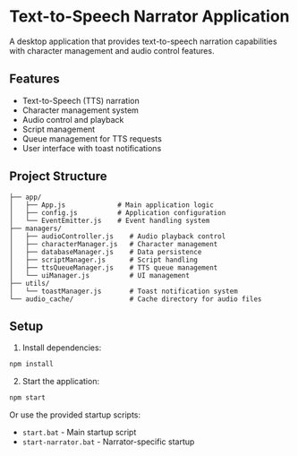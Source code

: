# Text-to-Speech Narrator Application

A desktop application that provides text-to-speech narration capabilities with character management and audio control features.

## Features

- Text-to-Speech (TTS) narration
- Character management system
- Audio control and playback
- Script management
- Queue management for TTS requests
- User interface with toast notifications

## Project Structure

```
├── app/
│   ├── App.js             # Main application logic
│   ├── config.js          # Application configuration
│   └── EventEmitter.js    # Event handling system
├── managers/
│   ├── audioController.js    # Audio playback control
│   ├── characterManager.js   # Character management
│   ├── databaseManager.js    # Data persistence
│   ├── scriptManager.js      # Script handling
│   ├── ttsQueueManager.js    # TTS queue management
│   └── uiManager.js          # UI management
├── utils/
│   └── toastManager.js       # Toast notification system
└── audio_cache/              # Cache directory for audio files
```

## Setup

1. Install dependencies:
```bash
npm install
```

2. Start the application:
```bash
npm start
```

Or use the provided startup scripts:
- `start.bat` - Main startup script
- `start-narrator.bat` - Narrator-specific startup
